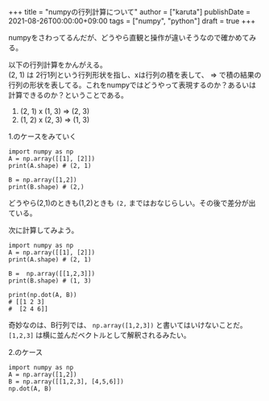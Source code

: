 +++
title = "numpyの行列計算について"
author = ["karuta"]
publishDate = 2021-08-26T00:00:00+09:00
tags = ["numpy", "python"]
draft = true
+++

numpyをさわってるんだが、どうやら直観と操作が違いそうなので確かめてみる。  

<!--more-->  

以下の行列計算をかんがえる。  
(2, 1) は 2行1列という行列形状を指し、xは行列の積を表して、 => で積の結果の行列の形状を表してる。これをnumpyではどうやって表現するのか？あるいは計算できるのか？ということである。  

1.  (2, 1) x (1, 3) => (2, 3)
2.  (1, 2) x (2, 3) => (1, 3)

1.のケースをみていく  

```ipython
import numpy as np   
A = np.array([[1], [2]])
print(A.shape) # (2, 1)

B = np.array([1,2])
print(B.shape) # (2,)
```

どうやら(2,1)のときも(1,2)ときも `(2,` まではおなじらしい。その後で差分が出ている。  

次に計算してみよう。  

```ipython
import numpy as np   
A = np.array([[1], [2]])
print(A.shape) # (2, 1)

B =  np.array([[1,2,3]])
print(B.shape) # (1, 3)

print(np.dot(A, B)) 
# [[1 2 3]
#  [2 4 6]] 
```

奇妙なのは、B行列では、 `np.array([1,2,3])` と書いてはいけないことだ。  
`[1,2,3]` は横に並んだベクトルとして解釈されるみたい。  

2.のケース  

```ipython
import numpy as np   
A = np.array([1,2])
B = np.array([[1,2,3], [4,5,6]])
np.dot(A, B)
```

